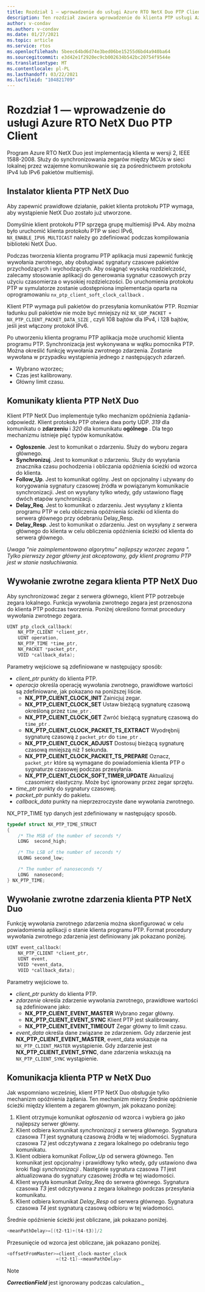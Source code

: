 ```yaml
---
title: Rozdział 1 — wprowadzenie do usługi Azure RTO NetX Duo PTP Client
description: Ten rozdział zawiera wprowadzenie do klienta PTP usługi Azure RTO NetX Duo.
author: v-condav
ms.author: v-condav
ms.date: 01/27/2021
ms.topic: article
ms.service: rtos
ms.openlocfilehash: 5beec64bd6d74e3bed06be15255d6bd4a940ba64
ms.sourcegitcommit: e3d42e1f2920ec9cb002634b542bc20754f9544e
ms.translationtype: MT
ms.contentlocale: pl-PL
ms.lasthandoff: 03/22/2021
ms.locfileid: "104821709"
---
```

# <a name="chapter-1---introduction-to-azure-rtos-netx-duo-ptp-client"></a>Rozdział 1 — wprowadzenie do usługi Azure RTO NetX Duo PTP Client

Program Azure RTO NetX Duo jest implementacją klienta w wersji 2, IEEE 1588-2008. Służy do synchronizowania zegarów między MCUs w sieci lokalnej przez wzajemne komunikowanie się za pośrednictwem protokołu IPv4 lub IPv6 pakietów multiemisji.

## <a name="netx-duo-ptp-client-setup"></a>Instalator klienta PTP NetX Duo

Aby zapewnić prawidłowe działanie, pakiet klienta protokołu PTP wymaga, aby wystąpienie NetX Duo zostało już utworzone.

Domyślnie klient protokołu PTP sprzęga grupę multiemisji IPv4. Aby można było uruchomić klienta protokołu PTP w sieci IPv6, `NX_ENABLE_IPV6_MULTICAST` należy go zdefiniować podczas kompilowania biblioteki NetX Duo.

Podczas tworzenia klienta programu PTP aplikacja musi zapewnić funkcję wywołania zwrotnego, aby obsługiwać sygnatury czasowe pakietów przychodzących i wychodzących. Aby osiągnąć wysoką rozdzielczość, zalecamy stosowanie aplikacji do generowania sygnatur czasowych przy użyciu czasomierza o wysokiej rozdzielczości. Do uruchomienia protokołu PTP w symulatorze zostanie udostępniona implementacja oparta na oprogramowaniu `nx_ptp_client_soft_clock_callback` .

Klient PTP wymaga puli pakietów do przesyłania komunikatów PTP. Rozmiar ładunku puli pakietów nie może być mniejszy niż `NX_UDP_PACKET + NX_PTP_CLIENT_PACKET_DATA_SIZE` , czyli 108 bajtów dla IPv4, i 128 bajtów, jeśli jest włączony protokół IPv6.

Po utworzeniu klienta programu PTP aplikacja może uruchomić klienta programu PTP. Synchronizacja jest wykonywana w wątku pomocnika PTP. Można określić funkcję wywołania zwrotnego zdarzenia. Zostanie wywołana w przypadku wystąpienia jednego z następujących zdarzeń.
* Wybrano wzorzec; 
* Czas jest kalibrowany.
* Główny limit czasu.

## <a name="netx-duo-ptp-client-messages"></a>Komunikaty klienta PTP NetX Duo

Klient PTP NetX Duo implementuje tylko mechanizm opóźnienia żądania-odpowiedź. Klient protokołu PTP otwiera dwa porty UDP. *319* dla komunikatu o **zdarzeniu** i *320* dla komunikatu **ogólnego** . Dla tego mechanizmu istnieje pięć typów komunikatów.

* **Ogłoszenie**. Jest to komunikat o zdarzeniu. Służy do wyboru zegara głównego.
* **Synchronizuj**. Jest to komunikat o zdarzeniu. Służy do wysyłania znacznika czasu pochodzenia i obliczania opóźnienia ścieżki od wzorca do klienta.
* **Follow_Up**. Jest to komunikat ogólny. Jest on opcjonalny i używany do korygowania sygnatury czasowej źródła w powiązanym komunikacie synchronizacji. Jest on wysyłany tylko wtedy, gdy ustawiono flagę dwóch etapów synchronizacji.
* **Delay_Req**. Jest to komunikat o zdarzeniu. Jest wysyłany z klienta programu PTP w celu obliczenia opóźnienia ścieżki od klienta do serwera głównego przy odebraniu Delay_Resp.
* **Delay_Resp**. Jest to komunikat o zdarzeniu. Jest on wysyłany z serwera głównego do klienta w celu obliczenia opóźnienia ścieżki od klienta do serwera głównego.

*Uwaga "nie zaimplementowano algorytmu" najlepszy wzorzec zegara ". Tylko pierwszy zegar główny jest akceptowany, gdy klient programu PTP jest w stanie nasłuchiwania.*

## <a name="netx-duo-ptp-client-clock-callback"></a>Wywołanie zwrotne zegara klienta PTP NetX Duo
Aby synchronizować zegar z serwera głównego, klient PTP potrzebuje zegara lokalnego. Funkcja wywołania zwrotnego zegara jest przenoszona do klienta PTP podczas tworzenia. Poniżej określono format procedury wywołania zwrotnego zegara.
```C
UINT ptp_clock_callback(
    NX_PTP_CLIENT *client_ptr, 
    UINT operation,
    NX_PTP_TIME *time_ptr, 
    NX_PACKET *packet_ptr,
    VOID *callback_data);
```
Parametry wejściowe są zdefiniowane w następujący sposób:
* *client_ptr* punkty do klienta PTP.
* *operacja* określa operację wywołania zwrotnego, prawidłowe wartości są zdefiniowane, jak pokazano na poniższej liście.
  * **NX_PTP_CLIENT_CLOCK_INIT** Zainicjuj zegar.
  * **NX_PTP_CLIENT_CLOCK_SET** Ustaw bieżącą sygnaturę czasową określoną przez `time_ptr` .
  * **NX_PTP_CLIENT_CLOCK_GET** Zwróć bieżącą sygnaturę czasową do `time_ptr` .
  * **NX_PTP_CLIENT_CLOCK_PACKET_TS_EXTRACT** Wyodrębnij sygnaturę czasową z `packet_ptr` do `time_ptr` .
  * **NX_PTP_CLIENT_CLOCK_ADJUST** Dostosuj bieżącą sygnaturę czasową mniejszą niż *1* sekunda.
  * **NX_PTP_CLIENT_CLOCK_PACKET_TS_PREPARE** Oznacz, `packet_ptr` które są wymagane do powiadomienia klienta PTP o sygnaturze czasowej podczas przesyłania.
  * **NX_PTP_CLIENT_CLOCK_SOFT_TIMER_UPDATE** Aktualizuj czasomierz elastyczny. Może być ignorowany przez zegar sprzętu.
* *time_ptr* punkty do sygnatury czasowej.
* *packet_ptr* punkty do pakietu.
* *callback_data* punkty na nieprzezroczyste dane wywołania zwrotnego.

NX_PTP_TIME typ danych jest zdefiniowany w następujący sposób.
```C
typedef struct NX_PTP_TIME_STRUCT
{
    /* The MSB of the number of seconds */
    LONG  second_high;

    /* The LSB of the number of seconds */
    ULONG second_low;

    /* The number of nanoseconds */
    LONG  nanosecond;
} NX_PTP_TIME;
```

## <a name="netx-duo-ptp-client-event-callback"></a>Wywołanie zwrotne zdarzenia klienta PTP NetX Duo
Funkcję wywołania zwrotnego zdarzenia można skonfigurować w celu powiadomienia aplikacji o stanie klienta programu PTP. Format procedury wywołania zwrotnego zdarzenia jest definiowany jak pokazano poniżej.
```C
UINT event_callback(
    NX_PTP_CLIENT *client_ptr, 
    UINT event, 
    VOID *event_data, 
    VOID *callback_data);
```
Parametry wejściowe to.
* *client_ptr* punkty do klienta PTP.
* *zdarzenie* określa zdarzenie wywołania zwrotnego, prawidłowe wartości są zdefiniowane jako:
  * **NX_PTP_CLIENT_EVENT_MASTER** Wybrano zegar główny.
  * **NX_PTP_CLIENT_EVENT_SYNC** Klient PTP jest skalibrowany.
  * **NX_PTP_CLIENT_EVENT_TIMEOUT** Zegar główny to limit czasu.
* *event_data* określa dane związane ze zdarzeniem. Gdy zdarzenie jest **NX_PTP_CLIENT_EVENT_MASTER**, event_data wskazuje na `NX_PTP_CLIENT_MASTER` wystąpienie. Gdy zdarzenie jest **NX_PTP_CLIENT_EVENT_SYNC**, dane zdarzenia wskazują na `NX_PTP_CLIENT_SYNC` wystąpienie.

## <a name="netx-duo-ptp-client-communication"></a>Komunikacja klienta PTP w NetX Duo
Jak wspomniano wcześniej, klient PTP NetX Duo obsługuje tylko mechanizm opóźnienia żądania. Ten mechanizm mierzy Średnie opóźnienie ścieżki między klientem a zegarem głównym, jak pokazano poniżej:
1. Klient otrzymuje komunikat *ogłoszenia* od wzorca i wybiera go jako najlepszy serwer główny.
1. Klient odbiera komunikat *synchronizacji* z serwera głównego. Sygnatura czasowa *T1* jest sygnaturą czasową źródła w tej wiadomości. Sygnatura czasowa *T2* jest odczytywana z zegara lokalnego po odebraniu tego komunikatu.
1. Klient odbiera komunikat *Follow_Up* od serwera głównego. Ten komunikat jest opcjonalny i prawidłowy tylko wtedy, gdy ustawiono dwa kroki flagi *synchronizacji* . Następnie sygnatura czasowa *T1* jest aktualizowana do sygnatury czasowej źródła w tej wiadomości.
1. Klient wysyła komunikat *Delay_Req* do serwera głównego. Sygnatura czasowa *T3* jest odczytywana z zegara lokalnego podczas przesyłania komunikatu.
1. Klient odbiera komunikat *Delay_Resp* od serwera głównego. Sygnatura czasowa *T4* jest sygnaturą czasową odbioru w tej wiadomości.

Średnie opóźnienie ścieżki jest obliczane, jak pokazano poniżej.
```C
<meanPathDelay>=[(t2-t1)+(t4-t3)]/2
```
Przesunięcie od wzorca jest obliczane, jak pokazano poniżej.
```C
<offsetFromMaster>=client_clock-master_clock
                  =(t2-t1)-<meanPathDelay>
```

> [!NOTE]
> ***CorrectionField*** jest ignorowany podczas calculation._